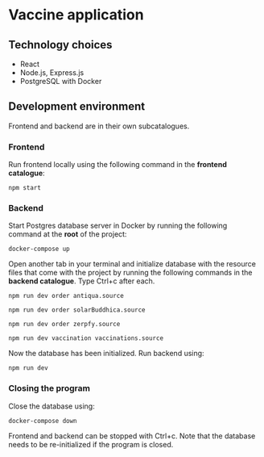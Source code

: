 # Vaccine application

## Technology choices
- React
- Node.js, Express.js
- PostgreSQL with Docker

## Development environment

Frontend and backend are in their own subcatalogues. 

### Frontend

Run frontend locally using the following command in the **frontend catalogue**:

`npm start`

### Backend

Start Postgres database server in Docker by running the following command at the **root** of the project:

`docker-compose up`

Open another tab in your terminal and initialize database with the resource files that come with the project by running the following commands in the **backend catalogue**. Type Ctrl+c after each.

`npm run dev order antiqua.source` 

`npm run dev order solarBuddhica.source` 

`npm run dev order zerpfy.source` 

`npm run dev vaccination vaccinations.source`

Now the database has been initialized. Run backend using:

`npm run dev`

### Closing the program

Close the database using:

`docker-compose down`

Frontend and backend can be stopped with Ctrl+c. Note that the database needs to be re-initialized if the program is closed.